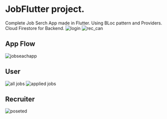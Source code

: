 # JobFlutter project.

Complete Job Serch App made in Flutter.
Using BLoc pattern and Providers.
Cloud Firestore for Backend.
![login](https://user-images.githubusercontent.com/39939752/96454296-454c5b80-1239-11eb-83df-f1d2e87db2d4.jpeg)
![rec_can](https://user-images.githubusercontent.com/39939752/96454297-45e4f200-1239-11eb-8086-67ec284fdbab.jpeg)

## App Flow
![jobseachapp](https://user-images.githubusercontent.com/39939752/96454428-775dbd80-1239-11eb-8050-0ff8010fd088.png)

## User
![all jobs](https://user-images.githubusercontent.com/39939752/96454287-42ea0180-1239-11eb-9613-b11285dffa36.jpeg)
![applied jobs](https://user-images.githubusercontent.com/39939752/96454283-41203e00-1239-11eb-8ac3-9e243117ba7b.jpeg)

## Recruiter
![poseted](https://user-images.githubusercontent.com/39939752/96454290-43829800-1239-11eb-9542-dd172e0417d0.jpeg)
